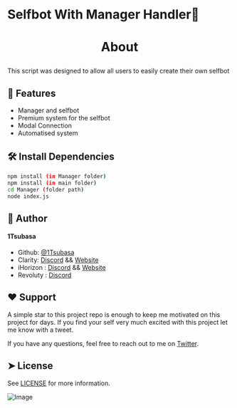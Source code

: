 # Selfbot With Manager Handler👑


# <p align="center">About</p>
  
This script was designed to allow all users to easily create their own selfbot

## 🧐 Features    
- Manager and selfbot
-  Premium system for the selfbot
- Modal Connection
-  Automatised system


## 🛠️ Install Dependencies    
```bash
npm install (in Manager folder)
npm install (in main folder)
cd Manager (folder path)
node index.js
```      

## 🙇 Author
#### 1Tsubasa
- Github: [@1Tsubasa](https://github.com/1Tsubasa)
- Clarity: [Discord](https://discord.gg/8RWmR5M9Ub) && [Website](https://clarity-corp.com/)
- iHorizon : [Discord](https://discord.gg/ihorizon) && [Website](https://ihorizon.me/)
- Revoluty : [Discord](https://discord.gg/MN6DEtCj3B)


## ❤️ Support  
A simple star to this project repo is enough to keep me motivated on this project for days. If you find your self very much excited with this project let me know with a tweet.

If you have any questions, feel free to reach out to me on [Twitter](https://x.com/_1Tsubasa).


## ➤ License
 See [LICENSE](LICENSE) for more information.



![Image](https://cdn.discordapp.com/attachments/1204483692865658882/1266801560147591281/tumblr_398fa642bf8524ce79cb60bef03ef1d1_9ef4363e_400.jpg?ex=66a67863&is=66a526e3&hm=a39dd1fedc9842d40c081132e00fa949ebc04421321b9e20ae60f7e7b35799a0&)
        
  

